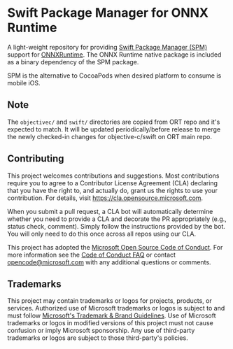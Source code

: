 # Swift Package Manager for ONNX Runtime

A light-weight repository for providing [Swift Package Manager (SPM)](https://www.swift.org/package-manager/) support for [ONNXRuntime](https://github.com/microsoft/onnxruntime). The ONNX Runtime native package is included as a binary dependency of the SPM package.


SPM is the alternative to CocoaPods when desired platform to consume is mobile iOS.

## Note

The `objectivec/` and `swift/` directories are copied from ORT repo and it's expected to match. It will be updated periodically/before release to merge the newly checked-in changes for objective-c/swift on ORT main repo.

## Contributing

This project welcomes contributions and suggestions.  Most contributions require you to agree to a
Contributor License Agreement (CLA) declaring that you have the right to, and actually do, grant us
the rights to use your contribution. For details, visit https://cla.opensource.microsoft.com.

When you submit a pull request, a CLA bot will automatically determine whether you need to provide
a CLA and decorate the PR appropriately (e.g., status check, comment). Simply follow the instructions
provided by the bot. You will only need to do this once across all repos using our CLA.

This project has adopted the [Microsoft Open Source Code of Conduct](https://opensource.microsoft.com/codeofconduct/).
For more information see the [Code of Conduct FAQ](https://opensource.microsoft.com/codeofconduct/faq/) or
contact [opencode@microsoft.com](mailto:opencode@microsoft.com) with any additional questions or comments.

## Trademarks

This project may contain trademarks or logos for projects, products, or services. Authorized use of Microsoft 
trademarks or logos is subject to and must follow 
[Microsoft's Trademark & Brand Guidelines](https://www.microsoft.com/en-us/legal/intellectualproperty/trademarks/usage/general).
Use of Microsoft trademarks or logos in modified versions of this project must not cause confusion or imply Microsoft sponsorship.
Any use of third-party trademarks or logos are subject to those third-party's policies.
